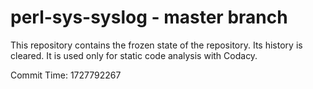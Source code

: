 # perl-sys-syslog - master branch

This repository contains the frozen state of the repository.
Its history is cleared. It is used only for static code
analysis with Codacy.

Commit Time: 1727792267